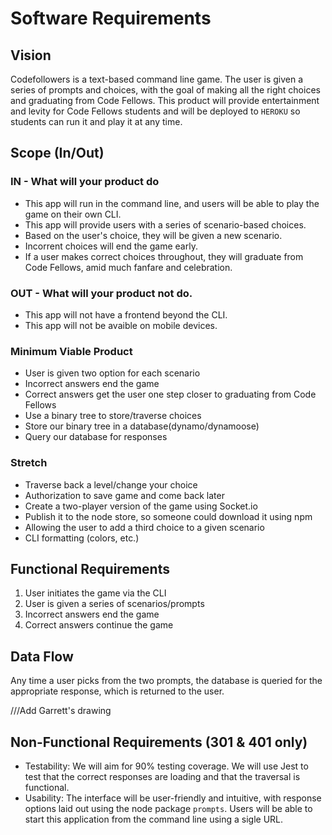 # Software Requirements
## Vision
Codefollowers is a text-based command line game. The user is given a series of prompts and choices, with the goal of making all the right choices and graduating from Code Fellows. This product will provide entertainment and levity for Code Fellows students and will be deployed to `HEROKU` so students can run it and play it at any time. 

## Scope (In/Out)
### IN - What will your product do
- This app will run in the command line, and users will be able to play the game on their own CLI. 
- This app will provide users with a series of scenario-based choices.
- Based on the user's choice, they will be given a new scenario.
- Incorrent choices will end the game early.
- If a user makes correct choices throughout, they will graduate from Code Fellows, amid much fanfare and celebration. 

### OUT - What will your product not do.
- This app will not have a frontend beyond the CLI.
- This app will not be avaible on mobile devices. 

### Minimum Viable Product
- User is given two option for each scenario
- Incorrect answers end the game
- Correct answers get the user one step closer to graduating from Code Fellows
- Use a binary tree to store/traverse choices
- Store our binary tree in a database(dynamo/dynamoose)
- Query our database for responses

### Stretch
- Traverse back a level/change your choice
- Authorization to save game and come back later
- Create a two-player version of the game using Socket.io
- Publish it to the node store, so someone could download it using npm
- Allowing the user to add a third choice to a given scenario
- CLI formatting (colors, etc.)

## Functional Requirements
1. User initiates the game via the CLI
1. User is given a series of scenarios/prompts
1. Incorrect answers end the game
1. Correct answers continue the game

## Data Flow
Any time a user picks from the two prompts, the database is queried for the appropriate response, which is returned to the user. 

///Add Garrett's drawing


## Non-Functional Requirements (301 & 401 only)
- Testability: We will aim for 90% testing coverage. We will use Jest to test that the correct responses are loading and that the traversal is functional. 
- Usability: The interface will be user-friendly and intuitive, with response options laid out using the node package `prompts`. Users will be able to start this application from the command line using a sigle URL. 
